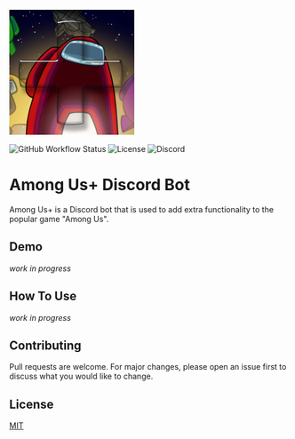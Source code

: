 ![AmongUs+ Logo](icon.png)

![GitHub Workflow Status](https://img.shields.io/github/workflow/status/maikotui/among-us-plus/full-ci)
![License](https://img.shields.io/github/license/maikotui/among-us-plus)
![Discord](https://img.shields.io/discord/688878121679847425?label=discord)

# Among Us+ Discord Bot

Among Us+ is a Discord bot that is used to add extra functionality to the popular game "Among Us".

## Demo

*work in progress*

## How To Use

*work in progress*

## Contributing
Pull requests are welcome. For major changes, please open an issue first to discuss what you would like to change.

## License
[MIT](LICENSE)